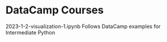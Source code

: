 # DataCamp Courses
2023-1-2-visualization-1.ipynb Follows DataCamp examples for Intermediate Python
